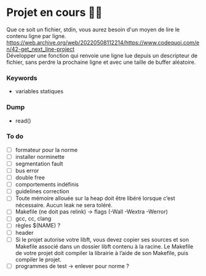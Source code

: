 # Projet en cours 👩‍💻
Que ce soit un fichier, stdin, vous aurez besoin d'un moyen de lire le contenu ligne par ligne.  
https://web.archive.org/web/20220508112214/https://www.codequoi.com/en/42-get_next_line-project  
 Développer une fonction qui renvoie une ligne lue depuis un descripteur de fichier, sans perdre la prochaine ligne et avec une taille de buffer aléatoire.  

### Keywords
- variables statiques

### Dump
- read()

### To do
- [ ] formateur pour la norme
- [ ] installer norminette
- [ ] segmentation fault
- [ ] bus error
- [ ] double free
- [ ] comportements indéfinis
- [ ] guidelines correction
- [ ] Toute mémoire allouée sur la heap doit être libéré lorsque c’est nécessaire. Aucun leak ne sera toléré.
- [ ] Makefile (ne doit pas relink) -> flags (-Wall -Wextra -Werror)
- [ ] gcc, cc, clang
- [ ] règles $(NAME) ?
- [ ] header
- [ ] Si le projet autorise votre libft, vous devez copier ses sources et son Makefile associé dans un dossier libft contenu à la racine. Le Makefile de votre projet doit compiler la librairie à l’aide de son Makefile, puis compiler le projet.
- [ ] programmes de test -> enlever pour norme ? 
